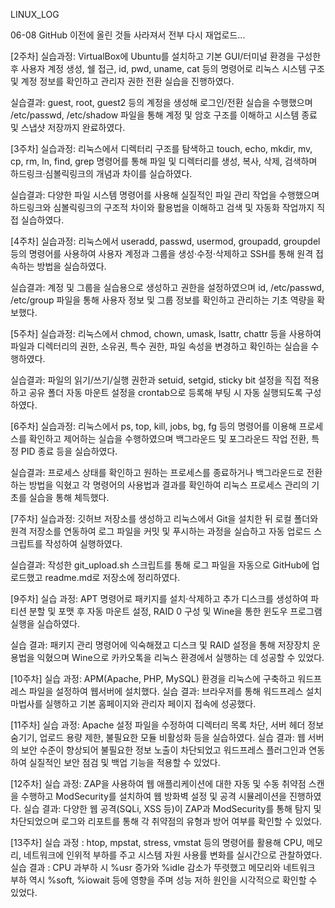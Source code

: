 LINUX_LOG

06-08 GitHub 이전에 올린 것들 사라져서 전부 다시 재업로드...

[2주차]
실습과정:
VirtualBox에 Ubuntu를 설치하고 기본 GUI/터미널 환경을 구성한 후 사용자 계정 생성, 쉘 접근, id, pwd, uname, cat 등의 명령어로 리눅스 시스템 구조 및 계정 정보를 확인하고 관리자 권한 전환 실습을 진행하였다.

실습결과:
guest, root, guest2 등의 계정을 생성해 로그인/전환 실습을 수행했으며 /etc/passwd, /etc/shadow 파일을 통해 계정 및 암호 구조를 이해하고 시스템 종료 및 스냅샷 저장까지 완료하였다.

[3주차]
실습과정:
리눅스에서 디렉터리 구조를 탐색하고 touch, echo, mkdir, mv, cp, rm, ln, find, grep 명령어를 통해 파일 및 디렉터리를 생성, 복사, 삭제, 검색하며 하드링크·심볼릭링크의 개념과 차이를 실습하였다.

실습결과:
다양한 파일 시스템 명령어를 사용해 실질적인 파일 관리 작업을 수행했으며 하드링크와 심볼릭링크의 구조적 차이와 활용법을 이해하고 검색 및 자동화 작업까지 직접 실습하였다.

[4주차]
실습과정:
리눅스에서 useradd, passwd, usermod, groupadd, groupdel 등의 명령어를 사용하여 사용자 계정과 그룹을 생성·수정·삭제하고 SSH를 통해 원격 접속하는 방법을 실습하였다.

실습결과:
계정 및 그룹을 실습용으로 생성하고 권한을 설정하였으며 id, /etc/passwd, /etc/group 파일을 통해 사용자 정보 및 그룹 정보를 확인하고 관리하는 기초 역량을 확보했다.

[5주차]
실습과정:
리눅스에서 chmod, chown, umask, lsattr, chattr 등을 사용하여 파일과 디렉터리의 권한, 소유권, 특수 권한, 파일 속성을 변경하고 확인하는 실습을 수행하였다.

실습결과:
파일의 읽기/쓰기/실행 권한과 setuid, setgid, sticky bit 설정을 직접 적용하고 공유 폴더 자동 마운트 설정을 crontab으로 등록해 부팅 시 자동 실행되도록 구성하였다.

[6주차]
실습과정:
리눅스에서 ps, top, kill, jobs, bg, fg 등의 명령어를 이용해 프로세스를 확인하고 제어하는 실습을 수행하였으며 백그라운드 및 포그라운드 작업 전환, 특정 PID 종료 등을 실습하였다.

실습결과:
프로세스 상태를 확인하고 원하는 프로세스를 종료하거나 백그라운드로 전환하는 방법을 익혔고 각 명령어의 사용법과 결과를 확인하여 리눅스 프로세스 관리의 기초를 실습을 통해 체득했다.

[7주차]
실습과정: 
깃허브 저장소를 생성하고 리눅스에서 Git을 설치한 뒤 로컬 폴더와 원격 저장소를 연동하여 로그 파일을 커밋 및 푸시하는 과정을 실습하고 자동 업로드 스크립트를 작성하여 실행하였다.

실습결과:
작성한 git_upload.sh 스크립트를 통해 로그 파일을 자동으로 GitHub에 업로드했고 readme.md로 저장소에 정리하였다.

[9주차] 
실습 과정: APT 명령어로 패키지를 설치·삭제하고 추가 디스크를 생성하여 파티션 분할 및 포맷 후 자동 마운트 설정, RAID 0 구성 및 Wine을 통한 윈도우 프로그램 실행을 실습하였다.

실습 결과: 패키지 관리 명령어에 익숙해졌고 디스크 및 RAID 설정을 통해 저장장치 운용법을 익혔으며 Wine으로 카카오톡을 리눅스 환경에서 실행하는 데 성공할 수 있었다.

[10주차]
실습 과정:
APM(Apache, PHP, MySQL) 환경을 리눅스에 구축하고 워드프레스 파일을 설정하여 웹서버에 설치했다.
실습 결과:
브라우저를 통해 워드프레스 설치 마법사를 실행하고 기본 홈페이지와 관리자 페이지 접속에 성공했다.

[11주차]
실습 과정:
Apache 설정 파일을 수정하여 디렉터리 목록 차단, 서버 헤더 정보 숨기기, 업로드 용량 제한, 불필요한 모듈 비활성화 등을 실습하였다.
실습 결과:
웹 서버의 보안 수준이 향상되어 불필요한 정보 노출이 차단되었고 워드프레스 플러그인과 연동하여 실질적인 보안 점검 및 백업 기능을 적용할 수 있었다.

[12주차]
실습 과정:
ZAP을 사용하여 웹 애플리케이션에 대한 자동 및 수동 취약점 스캔을 수행하고 ModSecurity를 설치하여 웹 방화벽 설정 및 공격 시뮬레이션을 진행하였다.
실습 결과:
다양한 웹 공격(SQLi, XSS 등)이 ZAP과 ModSecurity를 통해 탐지 및 차단되었으며 로그와 리포트를 통해 각 취약점의 유형과 방어 여부를 확인할 수 있었다.

[13주차]
실습 과정 : 
htop, mpstat, stress, vmstat 등의 명령어를 활용해 CPU, 메모리, 네트워크에 인위적 부하를 주고 시스템 자원 사용률 변화를 실시간으로 관찰하였다.
실습 결과 :
CPU 과부하 시 %usr 증가와 %idle 감소가 뚜렷했고 메모리와 네트워크 부하 역시 %soft, %iowait 등에 영향을 주며 성능 저하 원인을 시각적으로 확인할 수 있었다.

